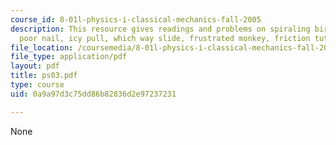 ```yaml
---
course_id: 8-01l-physics-i-classical-mechanics-fall-2005
description: This resource gives readings and problems on spiraling bird, pity the
  poor nail, icy pull, which way slide, frustrated monkey, friction tutorial and others.
file_location: /coursemedia/8-01l-physics-i-classical-mechanics-fall-2005/0a9a97d3c75dd86b82836d2e97237231_ps03.pdf
file_type: application/pdf
layout: pdf
title: ps03.pdf
type: course
uid: 0a9a97d3c75dd86b82836d2e97237231

---
```

None